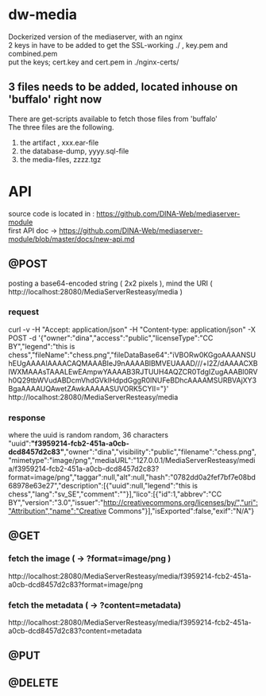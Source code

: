 # dw-media
Dockerized version of the mediaserver, with an nginx <br>
2 keys in have to be added to get the SSL-working ./ , key.pem and combined.pem <br>
put the keys; cert.key and cert.pem in ./nginx-certs/ <br>

## 3 files needs to be added, located inhouse on 'buffalo' right now
There are get-scripts available to fetch those files from 'buffalo' <br>
The three files are the following.

1. the artifact , xxx.ear-file
2. the database-dump, yyyy.sql-file
3. the media-files, zzzz.tgz


# API
source code is located in : https://github.com/DINA-Web/mediaserver-module <br>
first API doc -> https://github.com/DINA-Web/mediaserver-module/blob/master/docs/new-api.md  <br>

## @POST
posting a base64-encoded string ( 2x2 pixels ), mind the URI ( http://localhost:28080/MediaServerResteasy/media ) <br>

### request 
curl -v -H "Accept: application/json" -H "Content-type: application/json" -X POST -d  '{"owner":"dina","access":"public","licenseType":"CC BY","legend":"this is chess","fileName":"chess.png","fileDataBase64":"iVBORw0KGgoAAAANSUhEUgAAAAIAAAACAQMAAABIeJ9nAAAABlBMVEUAAAD///+l2Z/dAAAACXBIWXMAAAsTAAALEwEAmpwYAAAAB3RJTUUH4AQZCR0TdgIZugAAABl0RVh0Q29tbWVudABDcmVhdGVkIHdpdGggR0lNUFeBDhcAAAAMSURBVAjXY3BgaAAAAUQAwetZAwkAAAAASUVORK5CYII="}' http://localhost:28080/MediaServerResteasy/media  <br>

### response 
where the uuid is random random, 36 characters <br>
"uuid":**"f3959214-fcb2-451a-a0cb-dcd8457d2c83"**,"owner":"dina","visibility":"public","filename":"chess.png","mimetype":"image/png","mediaURL":"127.0.0.1/MediaServerResteasy/media/f3959214-fcb2-451a-a0cb-dcd8457d2c83?format=image/png","taggar":null,"alt":null,"hash":"0782dd0a2fef7bf7e08bd68978e63e27","description":[{"uuid":null,"legend":"this is chess","lang":"sv_SE","comment":""}],"lico":[{"id":1,"abbrev":"CC BY","version":"3.0","issuer":"http://creativecommons.org/licenses/by/","uri":"Attribution","name":"Creative Commons"}],"isExported":false,"exif":"N/A"} <br>

## @GET

### fetch the image ( -> ?format=image/png )
http://localhost:28080/MediaServerResteasy/media/f3959214-fcb2-451a-a0cb-dcd8457d2c83?format=image/png <br>

### fetch the metadata ( -> ?content=metadata)
http://localhost:28080/MediaServerResteasy/media/f3959214-fcb2-451a-a0cb-dcd8457d2c83?content=metadata <br>

## @PUT

## @DELETE


